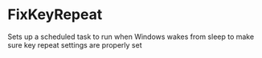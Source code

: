 # FixKeyRepeat
Sets up a scheduled task to run when Windows wakes from sleep to make sure key repeat settings are properly set
